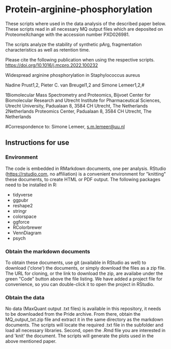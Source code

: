 # Protein-arginine-phosphorylation
These scripts where used in the data analysis of the described paper below. These scripts read in all necessary MQ output files which are deposited on ProteomeXchange with the accession number PXD026981.

The scripts analyze the stability of synthetic pArg, fragmentation characteristics as well as retention time.

Please cite the following publication when using the respective scripts. 
https://doi.org/10.1016/j.mcpro.2022.100232 

Widespread arginine phosphorylation in Staphylococcus aureus

Nadine Prust1,2, Pieter C. van Breugel1,2 and Simone Lemeer1,2,#

1Biomolecular Mass Spectrometry and Proteomics, Bijvoet Center for Biomolecular Research and Utrecht Institute for Pharmaceutical Sciences, Utrecht University, Padualaan 8, 3584 CH Utrecht, The Netherlands 2Netherlands Proteomics Center, Padualaan 8, 3584 CH Utrecht, The Netherlands

#Correspondence to: Simone Lemeer, s.m.lemeer@uu.nl


## Instructions for use

### Environment
The code is embedded in RMarkdown documents, one per analysis. RStudio (https://rstudio.com, no affiliation) is a convenient environment for "knitting" these documents, to create HTML or PDF output. The following packages need to be installed in R:

* tidyverse
* ggpubr
* reshape2
* stringr
* colorspace
* ggforce
* RColorbrewer
* VennDiagram
* psych

### Obtain the markdown documents
To obtain these documents, use git (available in RStudio as well) to download ('clone') the documents, or simply download the files as a zip file. The URL for cloning, or the link to download the zip, are availabe under the green "Code" button above the file listing.
We have added a project file for convenience, so you can double-click it to open the project in RStudio.

### Obtain the data
No data (MaxQuant output .txt files) is available in this repository, it needs to be downloaded from the Pride archive.
From there, obtain the MQ_output_txt.zip file and extract it in the same directory as the markdown documents. The scripts will locate the required .txt file in the subfolder and load all necessary libraries. 
Second, open the .Rmd file you are interested in and 'knit' the document. The scripts will generate the plots used in the above mentioned paper. 
